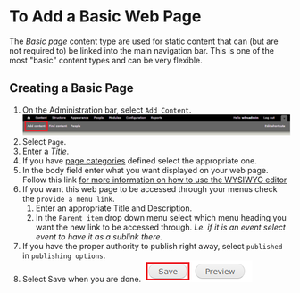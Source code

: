 # To Add a Basic Web Page
The *Basic page* content type are used for static content that can (but are not required to) be linked into the main navigation bar. This is one of the most "basic" content types and can be very flexible.

## Creating a Basic Page
1. On the Administration bar, select `Add Content`. ![Add Content Highlighted](/images/ambac.png)
2. Select `Page`.
3. Enter a *Title*.
4. If you have [page categories](taxonomies.md#categories) defined select the appropriate one.
5. In the body field enter what you want displayed on your web page. Follow this link [for more information on how to use the WYSIWYG editor](general.md#WYSIWYG)
6. If you want this web page to be accessed through your menus check the `provide a menu link`.
    1. Enter an appropriate Title and Description.
    2. In the `Parent item` drop down menu select which menu heading you want the new link to be accessed through. *I.e. if it is an event select event to have it as a sublink there.*
7. If you have the proper authority to publish right away, select `published` in `publishing options`.
8. Select Save when you are done. ![Image of Save Button](/images/save.png)

